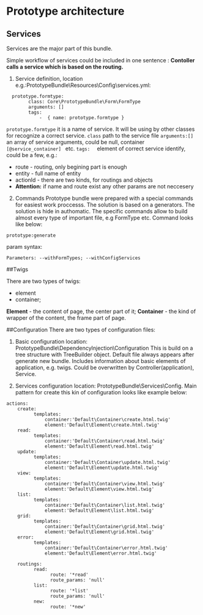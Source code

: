 # Prototype architecture

## Services

Services are the major part of this bundle. 

Simple workflow of services could be included in one sentence :
**Contoller calls a service which is based on the routing.**
  1.  Service definition, location e.g.:PrototypeBundle\Resources\Config\services.yml:
```
  prototype.formtype:
        class: Core\PrototypeBundle\Form\FormType
        arguments: []        
        tags:
            -  { name: prototype.formtype } 

```

``` prototype.formtype ``` it is a name of service. It will be using by other classes for recognize a correct service. 
```class``` path to the service file
```arguments:[]``` an array of service arguments, could be null, container ```[@service_container] ``` etc.
```tags:  ``` element of correct service identify, could be a few, e.g.:
*    route - routing, only begining part is enough 
*    entity - full name of entity
*    actionId - there are two kinds, for routings and objects
*   **Attention:** if name and route exist any other params are not neccesery
  2. Commands
Prototype bundle were prepared with a  special commands for easiest work proccesss. The solution is based on a generators. The solution is  hide in authomatic. The specific commands allow to build almost every type of important file, e.g FormType etc. 
Command looks like below:
```
prototype:generate 
```
param syntax:
```
Parameters: --withFormTypes; --withConfigServices
```



##Twigs

There are two types of twigs:
- element
- container;

**Element** - the content of page, the center part of it;
**Container** - the kind of wrapper of the content, the frame part of page.



##Configuration
There are two types of configuration files:
  1. Basic configuration location: PrototypeBundle\DependencyInjection\Configuration
This is build on a tree structure with TreeBuilder object. Default file always appears after generate new bundle.  Includes information about basic elements of application, e.g. twigs. Could be overwritten by Controller(application), Service.


  2. Services configuration location: PrototypeBundle\Services\Config.
  Main pattern for create this kin of configuration looks like example below:

```
actions:
    create:
          templates:
              container:'Default\Container\create.html.twig'
              element:'Default\Element\create.html.twig'
    read:
          templates:
              container:'Default\Container\read.html.twig'
              element:'Default\Element\read.html.twig'
    update:
          templates:
              container:'Default\Container\update.html.twig'
              element:'Default\Element\update.html.twig'
    view:
          templates:
              container:'Default\Container\view.html.twig'
              element:'Default\Element\view.html.twig'
    list:
          templates:
              container:'Default\Container\list.html.twig'
              element:'Default\Element\list.html.twig'
    grid:
          templates:
              container:'Default\Container\grid.html.twig'
              element:'Default\Element\grid.html.twig'
    error:
          templates:
              container:'Default\Container\error.html.twig'
              element:'Default\Element\error.html.twig'
              
    routings:
          read:
                route: '*read'
                route_params: 'null'
          list:
                route: '*list'
                route_params: 'null'
          new:
                route: '*new'
```
